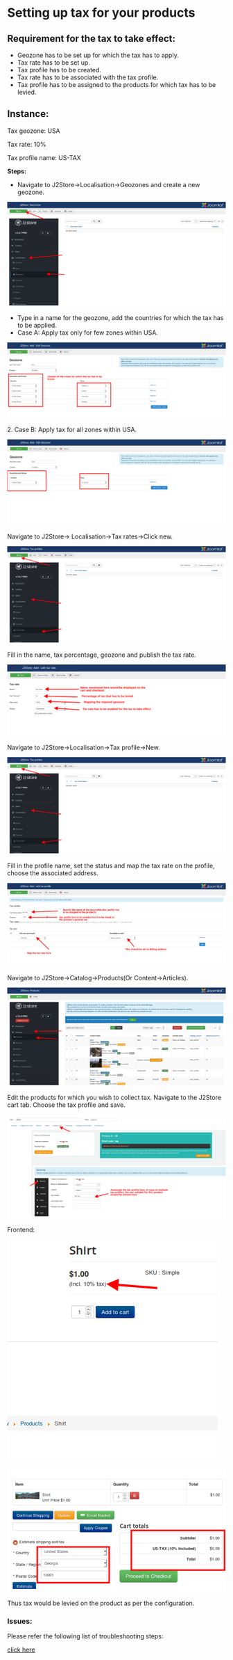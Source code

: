 # Setting up tax for your products

## Requirement for the tax to take effect: <a href="#requirement-for-the-tax-to-take-effect" id="requirement-for-the-tax-to-take-effect"></a>

* Geozone has to be set up for which the tax has to apply.
* Tax rate has to be set up.
* Tax profile has to be created.
* Tax rate has to be associated with the tax profile.
* Tax profile has to be assigned to the products for which tax has to be levied.

## Instance: <a href="#instance" id="instance"></a>

Tax geozone: USA

Tax rate: 10%

Tax profile name: US-TAX

**Steps:**&#x20;

* Navigate to J2Store->Localisation->Geozones and create a new geozone.

![Creating a new geozone](https://raw.githubusercontent.com/j2store/doc-images/master/catalog/setting-up-tax-for-your-products/setting-tax-new-geozone.png)

* Type in a name for the geozone, add the countries for which the tax has to be applied.
* Case A: Apply tax only for few zones within USA.

&#x20;&#x20;

![Filling in details on the newly created geozone](https://raw.githubusercontent.com/j2store/doc-images/master/catalog/setting-up-tax-for-your-products/setting-tax-geozone-details.png)

2\. Case B: Apply tax for all zones within USA.

![Adding country](https://raw.githubusercontent.com/j2store/doc-images/master/catalog/setting-up-tax-for-your-products/setting-tax-adding-country.png)

Navigate to J2Store-> Localisation->Tax rates->Click new.

![](../.gitbook/assets/setting-tax-adding-tax-profile.png)

Fill in the name, tax percentage, geozone and publish the tax rate.

![](../.gitbook/assets/setting-tax-rate-details.png)

Navigate to J2Store->Localisation->Tax profile->New.

![](../.gitbook/assets/setting-tax-adding-tax-profile.png)

Fill in the profile name, set the status and map the tax rate on the profile, choose the associated address.

![Adding details to tax profiles](https://raw.githubusercontent.com/j2store/doc-images/master/catalog/setting-up-tax-for-your-products/setting-tax-tax-profile-details.png)

Navigate to J2Store->Catalog->Products(Or Content->Articles).

![](../.gitbook/assets/setting-tax-nav-to-pro.png)

Edit the products for which you wish to collect tax. Navigate to the J2Store cart tab. Choose the tax profile and save.

![](../.gitbook/assets/setting-tax-profile-in-pro.png)

Frontend:

![](../.gitbook/assets/setting-tax-front.png)

![](../.gitbook/assets/setting-tax-in-cart-page.png)

Thus tax would be levied on the product as per the configuration.

### Issues: <a href="#issues" id="issues"></a>

Please refer the following list of troubleshooting steps:

[click here](https://docs.j2store.org/catalog/setting-up-tax-for-your-products/\[http://docs.j2store.org/troubleshooting-guide/troubleshooting-tax-issues]\(%3Chttp:/docs.j2store.org/troubleshooting-guide/troubleshooting-tax-issues%3E\))

